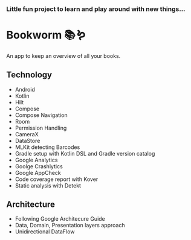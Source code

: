 ### Little fun project to learn and play around with new things...

# Bookworm 📚🪱

An app to keep an overview of all your books.


## Technology

- Android
- Kotlin
- Hilt
- Compose
- Compose Navigation
- Room
- Permission Handling
- CameraX
- DataStore
- MLKit detecting Barcodes
- Gradle setup with Kotlin DSL and Gradle version catalog
- Google Analytics
- Goolge Crashlytics
- Google AppCheck
- Code coverage report with Kover
- Static analysis with Detekt

## Architecture

- Following Google Architecure Guide
- Data, Domain, Presentation layers approach
- Unidirectional DataFlow  

